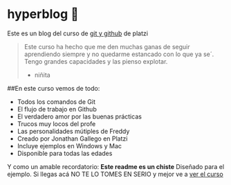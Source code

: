 # hyperblog 💚
Este es un blog del curso de [git y github](https://platzi.com/clases/1557-git-github/19977-readmemd-es-una-excelente-practica/ "git y github") de platzi
> Este curso ha hecho que me den muchas ganas de seguir aprendiendo siempre y no quedarme estancado con lo que ya se´. Tengo grandes capacidades y las pienso explotar.
> - niñita

##En este curso vemos de todo:
-  Todos los comandos de Git
-  El flujo de trabajo en Github
-  El verdadero amor por las buenas prácticas
-  Trucos muy locos del profe
-  Las personalidades mútiples de Freddy
-  Creado por Jonathan Gallego en Platzi
-  Incluye ejemplos en Windows y Mac
-  Disponible para todas las edades

Y como un amable recordatorio: **Este readme es un chiste** Diseñado para el ejemplo. Si llegas acá NO TE LO TOMES EN SERIO y mejor ve a [ver el curso](https://platzi.com/clases/1557-git-github/19977-readmemd-es-una-excelente-practica/ "ver el curso")

